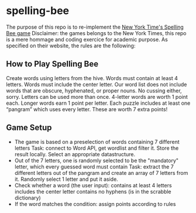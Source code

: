 # spelling-bee

The purpose of this repo is to re-implement the [New York Time's Spelling Bee game](https://www.nytimes.com/puzzles/spelling-bee)
Disclaimer: the games belongs to the New York Times, this repo is a mere hommage and coding exercice for academic purpose. 
As specified on their website, the rules are the following: 

## How to Play Spelling Bee
Create words using letters from the hive.
Words must contain at least 4 letters.
Words must include the center letter.
Our word list does not include words that are obscure, hyphenated, or proper nouns.
No cussing either, sorry.
Letters can be used more than once.
4-letter words are worth 1 point each.
Longer words earn 1 point per letter.
Each puzzle includes at least one “pangram” which uses every letter. These are worth 7 extra points!


## Game Setup
- The game is based on a preselection of words containing 7 different letters
Task: connect to Word API, get wordlist and filter it. Store the result locally. Select an appropriate datastructure.
- Out of the 7 letters, one is randomly selected to be the "mandatory" letter, which every guessed word must contain
Task: extract the 7 different letters out of the pangram and create an array of 7 letters from it. Randomly select 1 letter and put it aside. 
- Check whether a word (the user input):
    contains at least 4 letters
    includes the center letter
    contains no hyphens
    (is in the scrabble dictionary)
- If the word matches the condition: 
    assign points according to rules
    